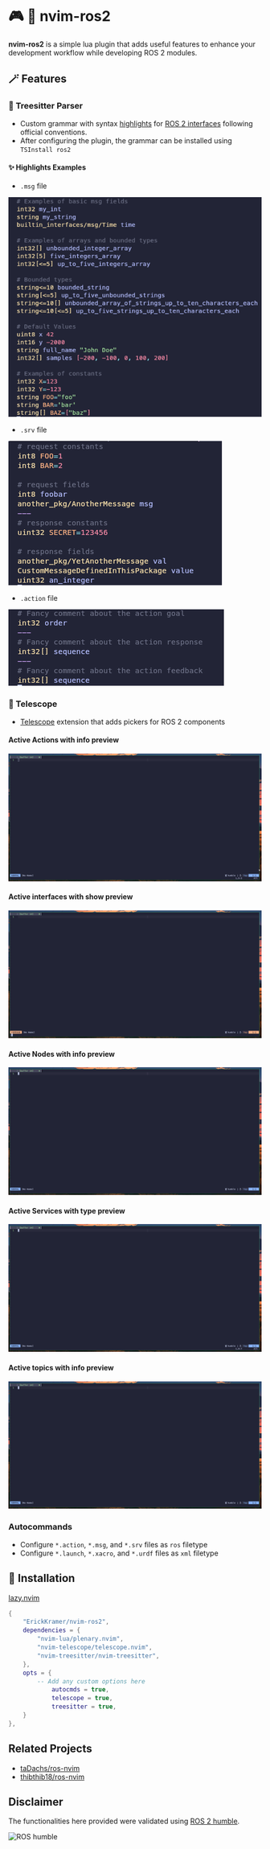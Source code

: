 # 🎮 🐢 nvim-ros2

**nvim-ros2** is a simple lua plugin that adds useful features to enhance your development workflow
while developing ROS 2 modules.

## 🪄 Features

### 🌳 Treesitter Parser

- Custom grammar with syntax [highlights](./queries/ros2/highlights.scm) for [ROS 2 interfaces](https://docs.ros.org/en/humble/Concepts/Basic/About-Interfaces.html) following official conventions.
- After configuring the plugin, the grammar can be installed using `TSInstall ros2`

#### ✨ Highlights Examples

- `.msg` file

![ROS 2 msg](./assets/ros2_msg.png)

- `.srv` file

![ROS 2 srv](./assets/ros2_srv.png)

- `.action` file

![ROS 2 action](./assets/ros2_action.png)

### 🔭 Telescope

- [Telescope](https://github.com/nvim-telescope/telescope.nvim) extension that adds pickers for ROS 2 components

#### Active Actions with info preview

![telescope actions](./assets/actions.gif)

#### Active interfaces with show preview

![telescope interfaces](./assets/interfaces.gif)

#### Active Nodes with info preview

![telescope nodes](./assets/nodes.gif)

#### Active Services with type preview

![telescope services](./assets/services.gif)

#### Active topics with info preview

![telescope topics](./assets/topics.gif)

### Autocommands

- Configure `*.action`, `*.msg`, and `*.srv` files as `ros` filetype
- Configure `*.launch`, `*.xacro`, and `*.urdf` files as `xml` filetype

## 🧰 Installation

[lazy.nvim](https://github.com/folke/lazy.nvim)

```lua
{
	"ErickKramer/nvim-ros2",
	dependencies = {
		"nvim-lua/plenary.nvim",
		"nvim-telescope/telescope.nvim",
		"nvim-treesitter/nvim-treesitter",
	},
    opts = {
        -- Add any custom options here
			autocmds = true,
			telescope = true,
			treesitter = true,
    }
},
```

## Related Projects

- [taDachs/ros-nvim](https://github.com/taDachs/ros-nvim)
- [thibthib18/ros-nvim](https://github.com/thibthib18/ros-nvim)

## Disclaimer

The functionalities here provided were validated using [ROS 2 humble](https://docs.ros.org/en/humble/index.html).

![ROS humble](https://docs.ros.org/en/humble/_static/humble-small.png)
